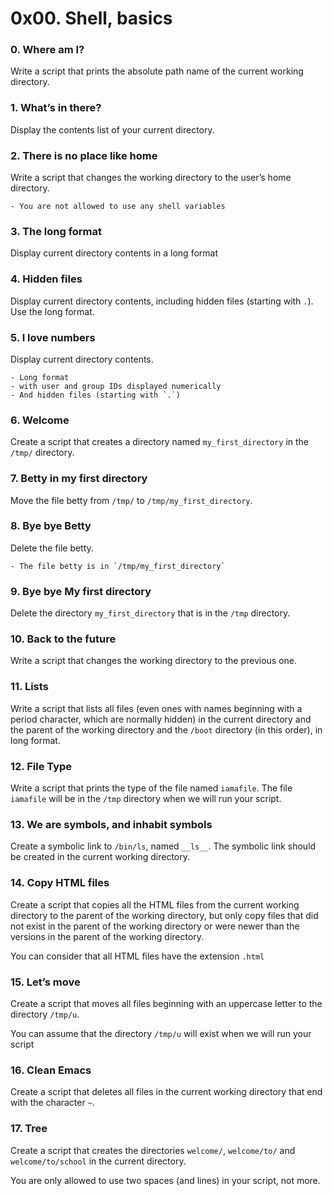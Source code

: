 # 0x00. Shell, basics

### 0. Where am I?
Write a script that prints the absolute path name of the current working directory.

### 1. What’s in there?
Display the contents list of your current directory.

### 2. There is no place like home
Write a script that changes the working directory to the user’s home directory.

	- You are not allowed to use any shell variables

### 3. The long format
Display current directory contents in a long format

### 4. Hidden files
Display current directory contents, including hidden files (starting with `.`). Use the long format.

### 5. I love numbers
Display current directory contents.

	- Long format
	- with user and group IDs displayed numerically
	- And hidden files (starting with `.`)

### 6. Welcome
Create a script that creates a directory named `my_first_directory` in the `/tmp/` directory.

### 7. Betty in my first directory
Move the file betty from `/tmp/` to `/tmp/my_first_directory`.

### 8. Bye bye Betty
Delete the file betty.

	- The file betty is in `/tmp/my_first_directory`

### 9. Bye bye My first directory
Delete the directory `my_first_directory` that is in the `/tmp` directory.

### 10. Back to the future
Write a script that changes the working directory to the previous one.

### 11. Lists
Write a script that lists all files (even ones with names beginning with a period character, which are normally hidden) in the current directory and the parent of the working directory and the `/boot` directory (in this order), in long format.

### 12. File Type
Write a script that prints the type of the file named `iamafile`. The file `iamafile` will be in the `/tmp` directory when we will run your script.

### 13. We are symbols, and inhabit symbols
Create a symbolic link to `/bin/ls`, named `__ls__`. The symbolic link should be created in the current working directory.

### 14. Copy HTML files
Create a script that copies all the HTML files from the current working directory to the parent of the working directory, but only copy files that did not exist in the parent of the working directory or were newer than the versions in the parent of the working directory.

You can consider that all HTML files have the extension `.html`

### 15. Let’s move
Create a script that moves all files beginning with an uppercase letter to the directory `/tmp/u`.

You can assume that the directory `/tmp/u` will exist when we will run your script

### 16. Clean Emacs
Create a script that deletes all files in the current working directory that end with the character `~`.

### 17. Tree
Create a script that creates the directories `welcome/`, `welcome/to/` and `welcome/to/school` in the current directory.

You are only allowed to use two spaces (and lines) in your script, not more.


